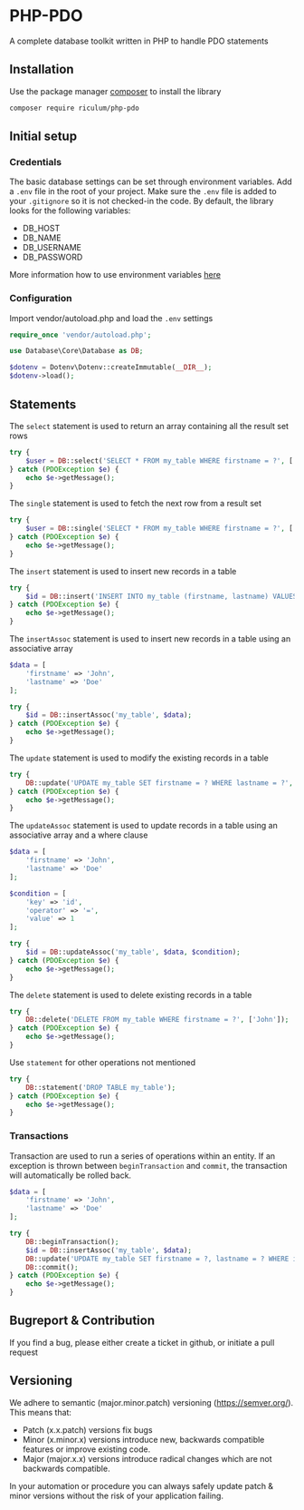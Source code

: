 # PHP-PDO
A complete database toolkit written in PHP to handle PDO statements

## Installation
Use the package manager [composer](https://getcomposer.org) to install the library
```bash
composer require riculum/php-pdo
```

## Initial setup

### Credentials
The basic database settings can be set through environment variables. Add a `.env` file in the root of your project. Make sure the `.env` file is added to your `.gitignore` so it is not checked-in the code. By default, the library looks for the following variables:

* DB_HOST
* DB_NAME
* DB_USERNAME
* DB_PASSWORD

More information how to use environment variables [here](https://github.com/vlucas/phpdotenv)

### Configuration
Import vendor/autoload.php and load the `.env` settings
```php
require_once 'vendor/autoload.php';

use Database\Core\Database as DB;

$dotenv = Dotenv\Dotenv::createImmutable(__DIR__);
$dotenv->load();
```

## Statements
The `select` statement is used to return an array containing all the result set rows
```php
try {
    $user = DB::select('SELECT * FROM my_table WHERE firstname = ?', ['John']);
} catch (PDOException $e) {
    echo $e->getMessage();
}
```

The `single` statement is used to fetch the next row from a result set
```php
try {
    $user = DB::single('SELECT * FROM my_table WHERE firstname = ?', ['John']);
} catch (PDOException $e) {
    echo $e->getMessage();
}
```

The `insert` statement is used to insert new records in a table
```php
try {
    $id = DB::insert('INSERT INTO my_table (firstname, lastname) VALUES (?,?)', ['John', 'Doe']);
} catch (PDOException $e) {
    echo $e->getMessage();
}
```

The `insertAssoc` statement is used to insert new records in a table using an associative array
```php
$data = [
    'firstname' => 'John',
    'lastname' => 'Doe'
];

try {
    $id = DB::insertAssoc('my_table', $data);
} catch (PDOException $e) {
    echo $e->getMessage();
}
```

The `update` statement is used to modify the existing records in a table
```php
try {
    DB::update('UPDATE my_table SET firstname = ? WHERE lastname = ?', ['John', 'Doe']);
} catch (PDOException $e) {
    echo $e->getMessage();
}
```

The `updateAssoc` statement is used to update records in a table using an associative array and a where clause
```php
$data = [
    'firstname' => 'John',
    'lastname' => 'Doe'
];

$condition = [
    'key' => 'id',
    'operator' => '=',
    'value' => 1
];

try {
    $id = DB::updateAssoc('my_table', $data, $condition);
} catch (PDOException $e) {
    echo $e->getMessage();
}
```

The `delete` statement is used to delete existing records in a table
```php
try {
    DB::delete('DELETE FROM my_table WHERE firstname = ?', ['John']);
} catch (PDOException $e) {
    echo $e->getMessage();
}
```

Use `statement` for other operations not mentioned
```php
try {
    DB::statement('DROP TABLE my_table');
} catch (PDOException $e) {
    echo $e->getMessage();
}
```

### Transactions
Transaction are used to run a series of operations within an entity. If an exception is thrown between `beginTransaction` and `commit`, the transaction will automatically be rolled back. 
```php
$data = [
    'firstname' => 'John',
    'lastname' => 'Doe'
];

try {
    DB::beginTransaction();
    $id = DB::insertAssoc('my_table', $data);
    DB::update('UPDATE my_table SET firstname = ?, lastname = ? WHERE id = ?', ['Jane', 'Doe', $id]);
    DB::commit();
} catch (PDOException $e) {
    echo $e->getMessage();
}
```

## Bugreport & Contribution
If you find a bug, please either create a ticket in github, or initiate a pull request

## Versioning
We adhere to semantic (major.minor.patch) versioning (https://semver.org/). This means that:

* Patch (x.x.patch) versions fix bugs
* Minor (x.minor.x) versions introduce new, backwards compatible features or improve existing code.
* Major (major.x.x) versions introduce radical changes which are not backwards compatible.

In your automation or procedure you can always safely update patch & minor versions without the risk of your application failing.
